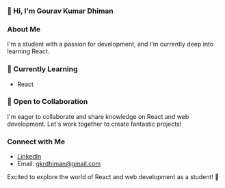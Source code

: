### 👋 Hi, I'm Gourav Kumar Dhiman

### About Me
I'm a student with a passion for  development, and I'm currently deep into learning React.

### 🌱 Currently Learning
- React

### 💞️ Open to Collaboration
I'm eager to collaborate and share knowledge on React and web development. Let's work together to create fantastic projects!

### Connect with Me
- [LinkedIn](https://www.linkedin.com/in/gourav-kumar-dhiman/)
- Email: gkrdhiman@gmail.com

Excited to explore the world of React and web development as a student! 🚀



<!---
Gourav224/Gourav224 is a ✨ special ✨ repository because its `README.md` (this file) appears on your GitHub profile.
You can click the Preview link to take a look at your changes.
--->
